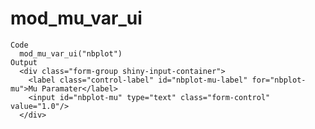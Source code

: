 # mod_mu_var_ui

    Code
      mod_mu_var_ui("nbplot")
    Output
      <div class="form-group shiny-input-container">
        <label class="control-label" id="nbplot-mu-label" for="nbplot-mu">Mu Paramater</label>
        <input id="nbplot-mu" type="text" class="form-control" value="1.0"/>
      </div>


